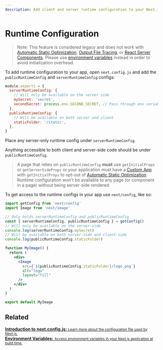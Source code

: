 ```yaml
---
description: Add client and server runtime configuration to your Next.js app.
---
```


# Runtime Configuration

> Note: This feature is considered legacy and does not work with [Automatic Static Optimization](/docs/advanced-features/automatic-static-optimization.md), [Output File Tracing](/docs/advanced-features/output-file-tracing.md#automatically-copying-traced-files), or [React Server Components](/docs/advanced-features/react-18/server-components.md). Please use [environment variables](/docs/basic-features/environment-variables.md) instead in order to avoid initialization overhead.

To add runtime configuration to your app, open `next.config.js` and add the `publicRuntimeConfig` and `serverRuntimeConfig` configs:

```js
module.exports = {
  serverRuntimeConfig: {
    // Will only be available on the server side
    mySecret: 'secret',
    secondSecret: process.env.SECOND_SECRET, // Pass through env variables
  },
  publicRuntimeConfig: {
    // Will be available on both server and client
    staticFolder: '/static',
  },
}
```

Place any server-only runtime config under `serverRuntimeConfig`.

Anything accessible to both client and server-side code should be under `publicRuntimeConfig`.

> A page that relies on `publicRuntimeConfig` **must** use `getInitialProps` or `getServerSideProps` or your application must have a [Custom App](/docs/advanced-features/custom-app.md) with `getInitialProps` to opt-out of [Automatic Static Optimization](/docs/advanced-features/automatic-static-optimization.md). Runtime configuration won't be available to any page (or component in a page) without being server-side rendered.

To get access to the runtime configs in your app use `next/config`, like so:

```jsx
import getConfig from 'next/config'
import Image from 'next/image'

// Only holds serverRuntimeConfig and publicRuntimeConfig
const { serverRuntimeConfig, publicRuntimeConfig } = getConfig()
// Will only be available on the server-side
console.log(serverRuntimeConfig.mySecret)
// Will be available on both server-side and client-side
console.log(publicRuntimeConfig.staticFolder)

function MyImage() {
  return (
    <div>
      <Image
        src={`${publicRuntimeConfig.staticFolder}/logo.png`}
        alt="logo"
        layout="fill"
      />
    </div>
  )
}

export default MyImage
```

## Related

<div class="card">
  <a href="/docs/api-reference/next.config.js/introduction.md">
    <b>Introduction to next.config.js:</b>
    <small>Learn more about the configuration file used by Next.js.</small>
  </a>
</div>

<div class="card">
  <a href="/docs/api-reference/next.config.js/environment-variables.md">
    <b>Environment Variables:</b>
    <small>Access environment variables in your Next.js application at build time.</small>
  </a>
</div>
